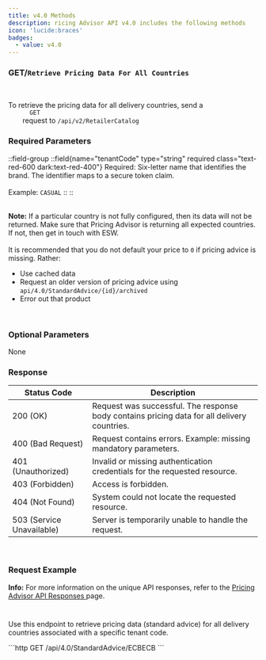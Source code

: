 ```yaml
---
title: v4.0 Methods
description: ricing Advisor API v4.0 includes the following methods
icon: 'lucide:braces'
badges:
  - value: v4.0 
---
```


### <span class="inline-block px-2 py-0.5 rounded bg-blue-100 text-green-700 text-lg font-semibold font-mono font-bold">GET</span>/`Retrieve Pricing Data For All Countries`

<br>

<div class="space-y-6 text-base leading-relaxed text-neutral-800 dark:text-neutral-200">

  <p>
    To retrieve the pricing data for all delivery countries, send a
    <code class="px-1 py-0.5 rounded bg-neutral-100 dark:bg-neutral-800 text-sky-600 font-mono text-sm">
      GET
    </code>
    request to <code>/api/v2/RetailerCatalog</code>
  </p>

  ### Required Parameters

  ::field-group
  ::field{name="tenantCode" type="string" required class="text-red-600 dark:text-red-400"}
  <span class="text-red-600 dark:text-red-400 font-medium">Required:</span> Six-letter name that identifies the brand. The identifier maps to a secure token claim.  
  <br /><span class="text-sm text-neutral-600 dark:text-neutral-400">Example: <code class="font-mono text-sm">CASUAL</code></span>
  ::
::

<br>

<div class="rounded-xl border border-sky-100 bg-sky-50 dark:border-sky-900 dark:bg-sky-950 p-5 text-sm text-sky-800 dark:text-sky-200 shadow-sm">
  <strong class="block mb-1 text-sky-600 dark:text-sky-300 font-semibold">Note:</strong>
  If a particular country is not fully configured, then its data will not be returned. Make sure that Pricing Advisor is returning all expected countries. If not, then get in touch with ESW.
  <br /><br />
  It is <span class="font-medium">recommended that you do not default your price to <code class="text-sky-700 dark:text-sky-300 font-mono">0</code></span> if pricing advice is missing. Rather:
  <ul class="list-disc marker:text-sky-500 pl-5 mt-2 space-y-1">
    <li>Use cached data</li>
    <li>Request an older version of pricing advice using <code class="font-mono text-xs">api/4.0/StandardAdvice/{id}/archived</code></li>
    <li>Error out that product</li>
  </ul>
</div>

<br>

### Optional Parameters

None

### Response

<div class="overflow-x-auto rounded-xl bg-white dark:bg-neutral-900 shadow-sm">
  <table class="min-w-full table-auto text-left text-sm text-neutral-800 dark:text-neutral-200">
    <thead class="bg-neutral-100 dark:bg-neutral-800 text-sm font-semibold uppercase text-neutral-600 dark:text-neutral-400">
      <tr>
        <th class="px-4 py-3">Status Code</th>
        <th class="px-4 py-3">Description</th>
      </tr>
    </thead>
    <tbody class="divide-y divide-neutral-200 dark:divide-neutral-800">
      <tr>
        <td class="px-4 py-3 font-medium text-green-600 dark:text-green-400">200 (OK)</td>
        <td class="px-4 py-3">Request was successful. The response body contains pricing data for all delivery countries.</td>
      </tr>
      <tr>
        <td class="px-4 py-3 text-yellow-600 dark:text-yellow-400">400 (Bad Request)</td>
        <td class="px-4 py-3">Request contains errors. Example: missing mandatory parameters.</td>
      </tr>
      <tr>
        <td class="px-4 py-3 text-red-600 dark:text-red-400">401 (Unauthorized)</td>
        <td class="px-4 py-3">Invalid or missing authentication credentials for the requested resource.</td>
      </tr>
      <tr>
        <td class="px-4 py-3 text-red-600 dark:text-red-400">403 (Forbidden)</td>
        <td class="px-4 py-3">Access is forbidden.</td>
      </tr>
      <tr>
        <td class="px-4 py-3 text-red-600 dark:text-red-400">404 (Not Found)</td>
        <td class="px-4 py-3">System could not locate the requested resource.</td>
      </tr>
      <tr>
        <td class="px-4 py-3 text-orange-600 dark:text-orange-400">503 (Service Unavailable)</td>
        <td class="px-4 py-3">Server is temporarily unable to handle the request.</td>
      </tr>
    </tbody>
  </table>
</div>

<br>

### Request Example

<div class="rounded-xl border border-sky-100 bg-sky-50 dark:border-sky-900 dark:bg-sky-950 p-5 text-sm text-sky-800 dark:text-sky-200 shadow-sm">
  <strong class="block mb-1 text-sky-600 dark:text-sky-300 font-semibold">Info:</strong>
  For more information on the unique API responses, refer to the 
  <a href="#" class="text-sky-700 dark:text-sky-300 underline underline-offset-2 hover:text-sky-900 dark:hover:text-sky-100 font-medium">
    Pricing Advisor API Responses
  </a> page.
</div>

<br>

### <p class="text-sm text-neutral-700 dark:text-neutral-300 mb-4">
  Use this endpoint to retrieve pricing data (standard advice) for all delivery countries associated with a specific tenant code.
</p>

<CodeGroup title="Request" tag="GET" label="/api/4.0/StandardAdvice/{tenantCode}">
```http
GET /api/4.0/StandardAdvice/ECBECB
</CodeGroup> ```


